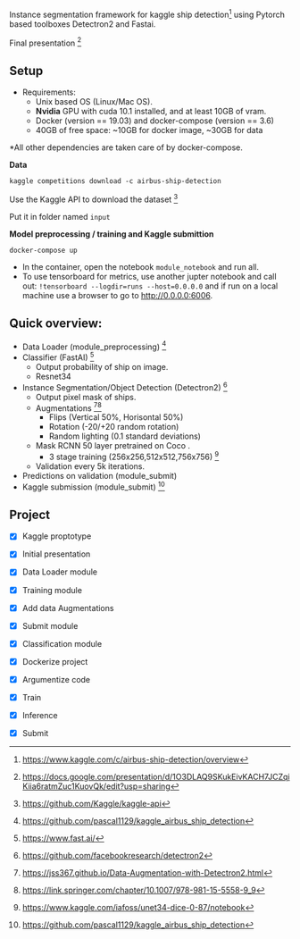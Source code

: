 Instance segmentation framework for kaggle ship detection[^8] using Pytorch based toolboxes Detectron2 and Fastai.

Final presentation [^2]

## Setup

- Requirements:
    - Unix based OS (Linux/Mac OS).
    - **Nvidia** GPU with cuda 10.1 installed, and at least 10GB of vram.
    - Docker (version == 19.03) and docker-compose (version == 3.6)
    - 40GB of free space: ~10GB for docker image, ~30GB for data

*All other dependencies are taken care of by docker-compose.

**Data**
```
kaggle competitions download -c airbus-ship-detection
```

Use the Kaggle API to download the dataset [^1]

Put it in folder named `input`

**Model preprocessing / training and Kaggle submittion**

```
docker-compose up 
```

- In the container, open the notebook `module_notebook` and run all. 
- To use tensorboard for metrics, use another jupter notebook and call out: ```!tensorboard --logdir=runs --host=0.0.0.0``` and if run on a local machine use a browser to go to http://0.0.0.0:6006.  

## Quick overview: 

- Data Loader (module_preprocessing) [^5]
- Classifier (FastAI) [^7] 
    - Output probability of ship on image.
    - Resnet34
- Instance Segmentation/Object Detection (Detectron2) [^6]
    - Output pixel mask of ships.
    - Augmentations [^3][^9]
        - Flips (Vertical 50%, Horisontal 50%)
        - Rotation (-20/+20 random rotation)
        - Random lighting (0.1 standard deviations)
    - Mask RCNN 50 layer pretrained on Coco .
        - 3 stage training (256x256,512x512,756x756) [^4]
    - Validation every 5k iterations. 
- Predictions on validation (module_submit) 
- Kaggle submission (module_submit) [^5]


## Project  

- [X] Kaggle proptotype
- [X] Initial presentation
- [X] Data Loader module
- [X] Training module
- [X] Add data Augmentations
- [X] Submit module
- [X] Classification module
- [X] Dockerize project
- [X] Argumentize code
- [X] Train
- [X] Inference
- [X] Submit


[^1]: https://github.com/Kaggle/kaggle-api
[^2]: https://docs.google.com/presentation/d/1O3DLAQ9SKukEivKACH7JCZqiKiia6ratmZuc1KuovQk/edit?usp=sharing
[^3]: https://jss367.github.io/Data-Augmentation-with-Detectron2.html
[^4]: https://www.kaggle.com/iafoss/unet34-dice-0-87/notebook
[^5]: https://github.com/pascal1129/kaggle_airbus_ship_detection
[^6]: https://github.com/facebookresearch/detectron2
[^7]: https://www.fast.ai/
[^8]: https://www.kaggle.com/c/airbus-ship-detection/overview
[^9]: https://link.springer.com/chapter/10.1007/978-981-15-5558-9_9
